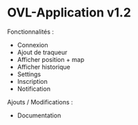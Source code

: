 # OVL-Application v1.2

Fonctionnalités :
- Connexion
- Ajout de traqueur
- Afficher position + map
- Afficher historique
- Settings
- Inscription
- Notification

Ajouts / Modifications :
+ Documentation